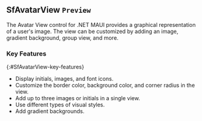 ## SfAvatarView `Preview`

The Avatar View control for .NET MAUI provides a graphical representation of a user's image. The view can be customized by adding an image, gradient background, group view, and more.

### Key Features
{:#SfAvatarView-key-features}

* Display initials, images, and font icons.
* Customize the border color, background color, and corner radius in the view.
* Add up to three images or initials in a single view.
* Use different types of visual styles.
* Add gradient backgrounds.
